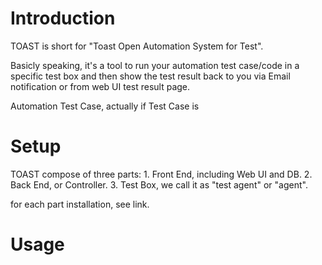 Introduction
============

TOAST is short for "Toast Open Automation System for Test". 

Basicly speaking, it's a tool to run your automation test case/code in a specific test box and then show the test result back to you via Email notification or from web UI test result page.

Automation Test Case, actually if Test Case is  

Setup
===============

TOAST compose of three parts:
      1. Front End, including Web UI and DB.
      2. Back End, or Controller.
      3. Test Box, we call it as "test agent" or "agent".

for each part installation, see link.


Usage
===============
